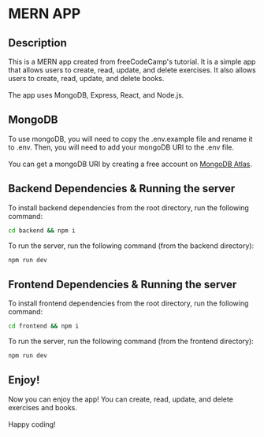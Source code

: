 # MERN APP
## Description
This is a MERN app created from freeCodeCamp's tutorial. It is a simple app that allows users to create, read, update, and delete exercises. It also allows users to create, read, update, and delete books. <br><br>The app uses MongoDB, Express, React, and Node.js.

## MongoDB
To use mongoDB, you will need to copy the .env.example file and rename it to .env. Then, you will need to add your mongoDB URI to the .env file. <br><br>You can get a mongoDB URI by creating a free account on [MongoDB Atlas](https://www.mongodb.com/cloud/atlas).

## Backend Dependencies & Running the server
To install backend dependencies from the root directory, run the following command:

```bash
cd backend && npm i
```

To run the server, run the following command (from the backend directory):

```bash
npm run dev
```

## Frontend Dependencies & Running the server

To install frontend dependencies from the root directory, run the following command:

```bash
cd frontend && npm i
```

To run the server, run the following command (from the frontend directory):

```bash
npm run dev
```

## Enjoy!
Now you can enjoy the app! You can create, read, update, and delete exercises and books. <br><br>Happy coding!